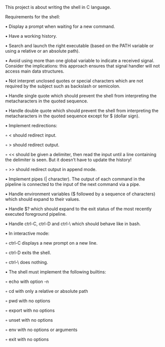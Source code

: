 This project is about writing the shell in C language.

Requirements for the shell:

• Display a prompt when waiting for a new command.

• Have a working history.

• Search and launch the right executable (based on the PATH variable or using a relative or an absolute path).

• Avoid using more than one global variable to indicate a received signal. Consider the implications: this approach ensures that signal 
handler will not access main data structures.

• Not interpret unclosed quotes or special characters which are not required by the subject such as backslash or semicolon.

• Handle single quote which should prevent the shell from interpreting the metacharacters in the quoted sequence.

• Handle double quote which should prevent the shell from interpreting the metacharacters in the quoted sequence except for $ (dollar sign).

• Implement redirections:

  ◦ < should redirect input.

  ◦ > should redirect output.

  ◦ << should be given a delimiter, then read the input until a line containing the delimiter is seen. But it doesn’t have to update the history!

  ◦ >> should redirect output in append mode.

• Implement pipes (| character). The output of each command in the pipeline is connected to the input of the next command via a pipe.

• Handle environment variables ($ followed by a sequence of characters) which should expand to their values.

• Handle $? which should expand to the exit status of the most recently executed foreground pipeline.

• Handle ctrl-C, ctrl-D and ctrl-\ which should behave like in bash.

• In interactive mode:

  ◦ ctrl-C displays a new prompt on a new line.

  ◦ ctrl-D exits the shell.

  ◦ ctrl-\ does nothing.

• The shell must implement the following builtins:

  ◦ echo with option -n

  ◦ cd with only a relative or absolute path

  ◦ pwd with no options

  ◦ export with no options

  ◦ unset with no options

  ◦ env with no options or arguments

  ◦ exit with no options
